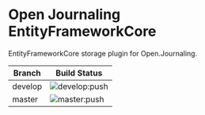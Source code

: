 # Open Journaling EntityFrameworkCore

EntityFrameworkCore storage plugin for Open.Journaling.  

Branch      | Build Status
------------|--------
develop     | ![develop:push](https://github.com/kaleho/open-journaling-entityframeworkcore/workflows/develop:push/badge.svg)
master      | ![master:push](https://github.com/kaleho/open-journaling-entityframeworkcore/workflows/master:push/badge.svg)